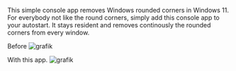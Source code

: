 This simple console app removes Windows rounded corners in Windows 11.
For everybody not like the round corners, simply add this console app to your autostart.
It stays resident and removes continously the rounded corners from every window.

Before
![grafik](https://github.com/SchMattes67/NoRoundedCorner/assets/168335359/e31def7f-0f7c-4a05-a159-fa83601b3721)

With this app.
![grafik](https://github.com/SchMattes67/NoRoundedCorner/assets/168335359/f54e734d-fa86-4863-aaaf-1ecb4800c657)
